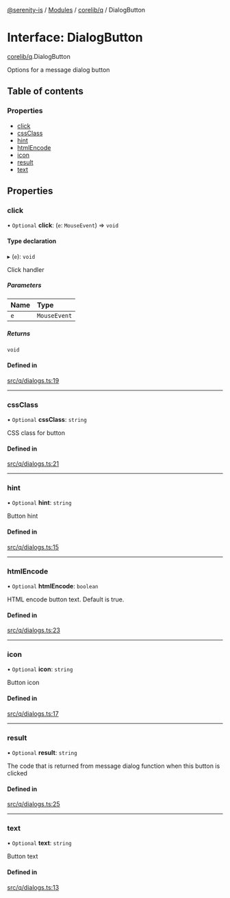 [@serenity-is](../README.md) / [Modules](../modules.md) / [corelib/q](../modules/corelib_q.md) / DialogButton

# Interface: DialogButton

[corelib/q](../modules/corelib_q.md).DialogButton

Options for a message dialog button

## Table of contents

### Properties

- [click](corelib_q.DialogButton.md#click)
- [cssClass](corelib_q.DialogButton.md#cssclass)
- [hint](corelib_q.DialogButton.md#hint)
- [htmlEncode](corelib_q.DialogButton.md#htmlencode)
- [icon](corelib_q.DialogButton.md#icon)
- [result](corelib_q.DialogButton.md#result)
- [text](corelib_q.DialogButton.md#text)

## Properties

### click

• `Optional` **click**: (`e`: `MouseEvent`) => `void`

#### Type declaration

▸ (`e`): `void`

Click handler

##### Parameters

| Name | Type |
| :------ | :------ |
| `e` | `MouseEvent` |

##### Returns

`void`

#### Defined in

[src/q/dialogs.ts:19](https://github.com/serenity-is/serenity/blob/master/packages/corelib/src/q/dialogs.ts#L19)

___

### cssClass

• `Optional` **cssClass**: `string`

CSS class for button

#### Defined in

[src/q/dialogs.ts:21](https://github.com/serenity-is/serenity/blob/master/packages/corelib/src/q/dialogs.ts#L21)

___

### hint

• `Optional` **hint**: `string`

Button hint

#### Defined in

[src/q/dialogs.ts:15](https://github.com/serenity-is/serenity/blob/master/packages/corelib/src/q/dialogs.ts#L15)

___

### htmlEncode

• `Optional` **htmlEncode**: `boolean`

HTML encode button text. Default is true.

#### Defined in

[src/q/dialogs.ts:23](https://github.com/serenity-is/serenity/blob/master/packages/corelib/src/q/dialogs.ts#L23)

___

### icon

• `Optional` **icon**: `string`

Button icon

#### Defined in

[src/q/dialogs.ts:17](https://github.com/serenity-is/serenity/blob/master/packages/corelib/src/q/dialogs.ts#L17)

___

### result

• `Optional` **result**: `string`

The code that is returned from message dialog function when this button is clicked

#### Defined in

[src/q/dialogs.ts:25](https://github.com/serenity-is/serenity/blob/master/packages/corelib/src/q/dialogs.ts#L25)

___

### text

• `Optional` **text**: `string`

Button text

#### Defined in

[src/q/dialogs.ts:13](https://github.com/serenity-is/serenity/blob/master/packages/corelib/src/q/dialogs.ts#L13)
